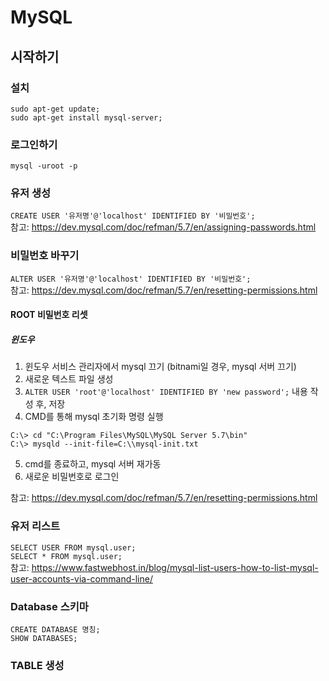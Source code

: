 # MySQL

## 시작하기

### 설치
```
sudo apt-get update;
sudo apt-get install mysql-server;
```
### 로그인하기
`mysql -uroot -p`

### 유저 생성
`CREATE USER '유저명'@'localhost' IDENTIFIED BY '비밀번호';`  
참고: https://dev.mysql.com/doc/refman/5.7/en/assigning-passwords.html

### 비밀번호 바꾸기
`ALTER USER '유저명'@'localhost' IDENTIFIED BY '비밀번호';`  
참고: https://dev.mysql.com/doc/refman/5.7/en/resetting-permissions.html

#### ROOT 비밀번호 리셋
##### 윈도우
1. 윈도우 서비스 관리자에서 mysql 끄기 (bitnami일 경우, mysql 서버 끄기)
2. 새로운 텍스트 파일 생성
3. `ALTER USER 'root'@'localhost' IDENTIFIED BY 'new password';` 내용 작성 후, 저장
4. CMD를 통해 mysql 초기화 명령 실행
```
C:\> cd "C:\Program Files\MySQL\MySQL Server 5.7\bin"
C:\> mysqld --init-file=C:\\mysql-init.txt
```
5. cmd를 종료하고, mysql 서버 재가동
6. 새로운 비밀번호로 로그인

참고: https://dev.mysql.com/doc/refman/5.7/en/resetting-permissions.html

### 유저 리스트
`SELECT USER FROM mysql.user;`  
`SELECT * FROM mysql.user;`  
참고: https://www.fastwebhost.in/blog/mysql-list-users-how-to-list-mysql-user-accounts-via-command-line/

### Database 스키마
`CREATE DATABASE 명칭;`  
`SHOW DATABASES;`

### TABLE 생성
